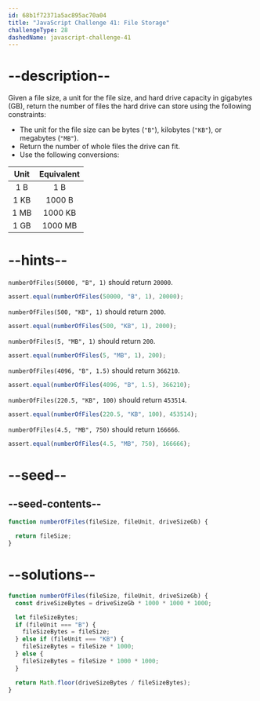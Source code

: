 ```yaml
---
id: 68b1f72371a5ac895ac70a04
title: "JavaScript Challenge 41: File Storage"
challengeType: 28
dashedName: javascript-challenge-41
---
```


# --description--

Given a file size, a unit for the file size, and hard drive capacity in gigabytes (GB), return the number of files the hard drive can store using the following constraints:

- The unit for the file size can be bytes (`"B"`), kilobytes (`"KB"`), or megabytes (`"MB"`).
- Return the number of whole files the drive can fit.
- Use the following conversions:

| Unit | Equivalent |
|:----:|:----------:|
| 1 B  |   1 B      |
| 1 KB |   1000 B   |
| 1 MB |   1000 KB  |
| 1 GB |   1000 MB  |

# --hints--

`numberOfFiles(50000, "B", 1)` should return `20000`.

```js
assert.equal(numberOfFiles(50000, "B", 1), 20000);
```

`numberOfFiles(500, "KB", 1)` should return `2000`.

```js
assert.equal(numberOfFiles(500, "KB", 1), 2000);
```

`numberOfFiles(5, "MB", 1)` should return `200`.

```js
assert.equal(numberOfFiles(5, "MB", 1), 200);
```

`numberOfFiles(4096, "B", 1.5)` should return `366210`.

```js
assert.equal(numberOfFiles(4096, "B", 1.5), 366210);
```

`numberOfFiles(220.5, "KB", 100)` should return `453514`.

```js
assert.equal(numberOfFiles(220.5, "KB", 100), 453514);
```

`numberOfFiles(4.5, "MB", 750)` should return `166666`.

```js
assert.equal(numberOfFiles(4.5, "MB", 750), 166666);
```

# --seed--

## --seed-contents--

```js
function numberOfFiles(fileSize, fileUnit, driveSizeGb) {

  return fileSize;
}
```

# --solutions--

```js
function numberOfFiles(fileSize, fileUnit, driveSizeGb) {
  const driveSizeBytes = driveSizeGb * 1000 * 1000 * 1000;

  let fileSizeBytes;
  if (fileUnit === "B") {
    fileSizeBytes = fileSize;
  } else if (fileUnit === "KB") {
    fileSizeBytes = fileSize * 1000;
  } else {
    fileSizeBytes = fileSize * 1000 * 1000;
  }

  return Math.floor(driveSizeBytes / fileSizeBytes);
}
```
